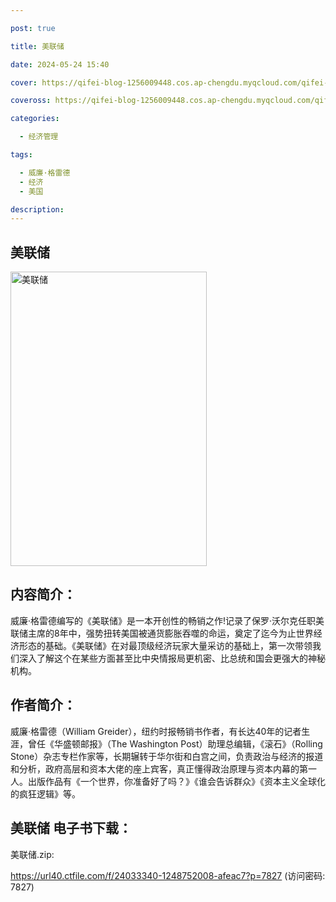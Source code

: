 ```yaml
---

post: true

title: 美联储

date: 2024-05-24 15:40

cover: https://qifei-blog-1256009448.cos.ap-chengdu.myqcloud.com/qifei-blog/6618c37468eb93571315774c.jpg

coveross: https://qifei-blog-1256009448.cos.ap-chengdu.myqcloud.com/qifei-blog/6618c37468eb93571315774c.jpg

categories:

  - 经济管理

tags:

  - 威廉·格雷德
  - 经济
  - 美国

description:
---
```


## 美联储
<img alt=" 美联储" class="aligncenter loading" data-was-processed="true" decoding="async" fetchpriority="high" height="471" src="https://qifei-blog-1256009448.cos.ap-chengdu.myqcloud.com/qifei-blog/6618c37468eb93571315774c.jpg" style="cursor: zoom-in;" width="314"/>

## 内容简介：

威廉·格雷德编写的《美联储》是一本开创性的畅销之作!记录了保罗·沃尔克任职美联储主席的8年中，强势扭转美国被通货膨胀吞噬的命运，奠定了迄今为止世界经济形态的基础。《美联储》在对最顶级经济玩家大量采访的基础上，第一次带领我们深入了解这个在某些方面甚至比中央情报局更机密、比总统和国会更强大的神秘机构。

## 作者简介：

威廉·格雷德（William Greider），纽约时报畅销书作者，有长达40年的记者生涯，曾任《华盛顿邮报》（The Washington Post）助理总编辑，《滚石》（Rolling Stone）杂志专栏作家等，长期辗转于华尔街和白宫之间，负责政治与经济的报道和分析，政府高层和资本大佬的座上宾客，真正懂得政治原理与资本内幕的第一人。出版作品有《一个世界，你准备好了吗？》《谁会告诉群众》《资本主义全球化的疯狂逻辑》等。

## 美联储 电子书下载：
美联储.zip: 

https://url40.ctfile.com/f/24033340-1248752008-afeac7?p=7827 (访问密码: 7827)
